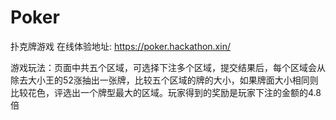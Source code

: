 # Poker
扑克牌游戏
在线体验地址: https://poker.hackathon.xin/

游戏玩法：页面中共五个区域，可选择下注多个区域，提交结果后，每个区域会从除去大小王的52涨抽出一张牌，比较五个区域的牌的大小，如果牌面大小相同则比较花色，评选出一个牌型最大的区域。玩家得到的奖励是玩家下注的金额的4.8倍
